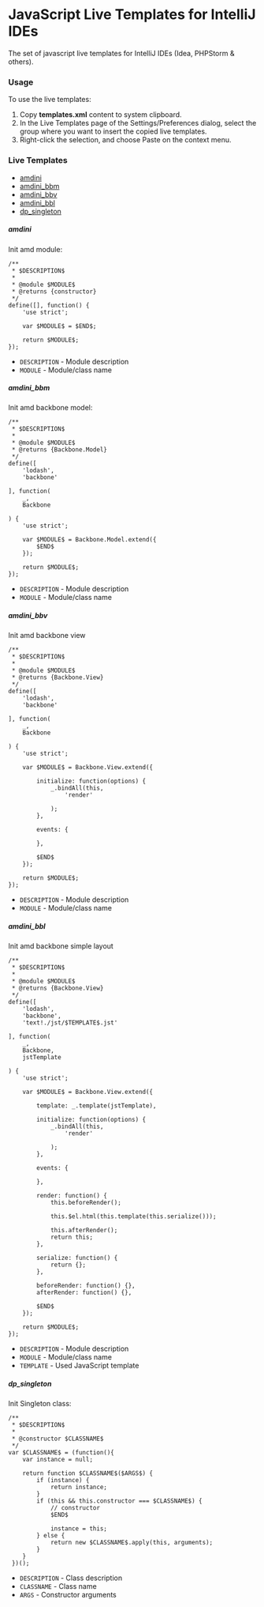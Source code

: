 # JavaScript Live Templates for IntelliJ IDEs
The set of javascript live templates for IntelliJ IDEs (Idea, PHPStorm & others).

### Usage
To use the live templates:  

1. Copy **templates.xml** content to system clipboard.
2. In the Live Templates page of the Settings/Preferences dialog, select the group where you want to insert the copied live templates.
3. Right-click the selection, and choose Paste on the context menu.

### Live Templates
+ [amdini](#amdini)
+ [amdini_bbm](#amdini_bbm)
+ [amdini_bbv](#amdini_bbv)
+ [amdini_bbl](#amdini_bbl)
+ [dp_singleton](#dp_singleton)

##### amdini
Init amd module:
```
/**
 * $DESCRIPTION$
 *
 * @module $MODULE$
 * @returns {constructor}
 */
define([], function() {
    'use strict';

    var $MODULE$ = $END$;

    return $MODULE$;
});
```
* `DESCRIPTION` - Module description
* `MODULE` - Module/class name

##### amdini_bbm
Init amd backbone model:
```
/**
 * $DESCRIPTION$
 *
 * @module $MODULE$
 * @returns {Backbone.Model}
 */
define([
    'lodash',
    'backbone'

], function(
    _,
    Backbone

) {
    'use strict';

    var $MODULE$ = Backbone.Model.extend({
        $END$
    });

    return $MODULE$;
});
```
* `DESCRIPTION` - Module description
* `MODULE` - Module/class name

##### amdini_bbv
Init amd backbone view
```
/**
 * $DESCRIPTION$
 *
 * @module $MODULE$
 * @returns {Backbone.View}
 */
define([
    'lodash',
    'backbone'

], function(
    _,
    Backbone

) {
    'use strict';

    var $MODULE$ = Backbone.View.extend({

        initialize: function(options) {
            _.bindAll(this,
                'render'
    
            );
        },
        
        events: {
            
        },

        $END$
    });

    return $MODULE$;
});
```
* `DESCRIPTION` - Module description
* `MODULE` - Module/class name

##### amdini_bbl
Init amd backbone simple layout
```
/**
 * $DESCRIPTION$
 *
 * @module $MODULE$
 * @returns {Backbone.View}
 */
define([
    'lodash',
    'backbone',
    'text!./jst/$TEMPLATE$.jst'

], function(
    _,
    Backbone,
    jstTemplate

) {
    'use strict';

    var $MODULE$ = Backbone.View.extend({
    
        template: _.template(jstTemplate),

        initialize: function(options) {
            _.bindAll(this,
                'render'
    
            );
        },
        
        events: {
            
        },
        
        render: function() {
            this.beforeRender();
            
            this.$el.html(this.template(this.serialize()));
            
            this.afterRender();
            return this;
        },
        
        serialize: function() {
            return {};
        },
        
        beforeRender: function() {},
        afterRender: function() {},

        $END$
    });

    return $MODULE$;
});
```
* `DESCRIPTION` - Module description
* `MODULE` - Module/class name
* `TEMPLATE` - Used JavaScript template

##### dp_singleton
Init Singleton class:
```
/**
 * $DESCRIPTION$
 *
 * @constructor $CLASSNAME$
 */
var $CLASSNAME$ = (function(){
    var instance = null;
    
    return function $CLASSNAME$($ARGS$) {
        if (instance) {
            return instance;
        }
        if (this && this.constructor === $CLASSNAME$) {
            // constructor
            $END$
          
            instance = this;
        } else {
            return new $CLASSNAME$.apply(this, arguments);
        }
    }
 })();
```
* `DESCRIPTION` - Class description
* `CLASSNAME` - Class name
* `ARGS` - Constructor arguments